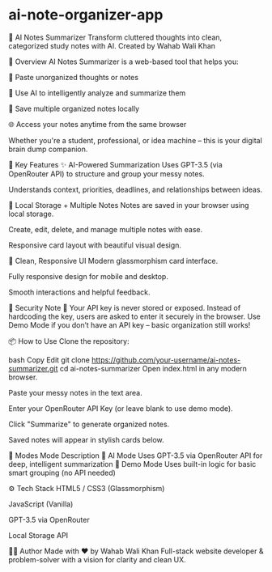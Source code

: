 # ai-note-organizer-app
🧠 AI Notes Summarizer
Transform cluttered thoughts into clean, categorized study notes with AI.
Created by Wahab Wali Khan

🚀 Overview
AI Notes Summarizer is a web-based tool that helps you:

📝 Paste unorganized thoughts or notes

🤖 Use AI to intelligently analyze and summarize them

📂 Save multiple organized notes locally

🌐 Access your notes anytime from the same browser

Whether you're a student, professional, or idea machine – this is your digital brain dump companion.

🔑 Key Features
✨ AI-Powered Summarization
Uses GPT-3.5 (via OpenRouter API) to structure and group your messy notes.

Understands context, priorities, deadlines, and relationships between ideas.

💾 Local Storage + Multiple Notes
Notes are saved in your browser using local storage.

Create, edit, delete, and manage multiple notes with ease.

Responsive card layout with beautiful visual design.

🎨 Clean, Responsive UI
Modern glassmorphism card interface.

Fully responsive design for mobile and desktop.

Smooth interactions and helpful feedback.

🔐 Security Note
🚨 Your API key is never stored or exposed.
Instead of hardcoding the key, users are asked to enter it securely in the browser.
Use Demo Mode if you don’t have an API key – basic organization still works!

📦 How to Use
Clone the repository:

bash
Copy
Edit
git clone https://github.com/your-username/ai-notes-summarizer.git
cd ai-notes-summarizer
Open index.html in any modern browser.

Paste your messy notes in the text area.

Enter your OpenRouter API Key (or leave blank to use demo mode).

Click "Summarize" to generate organized notes.

Saved notes will appear in stylish cards below.

🧪 Modes
Mode	Description
🧠 AI Mode	Uses GPT-3.5 via OpenRouter API for deep, intelligent summarization
🧪 Demo Mode	Uses built-in logic for basic smart grouping (no API needed)

⚙️ Tech Stack
HTML5 / CSS3 (Glassmorphism)

JavaScript (Vanilla)

GPT-3.5 via OpenRouter

Local Storage API

🧑‍💻 Author
Made with ❤️ by Wahab Wali Khan
Full-stack website developer & problem-solver with a vision for clarity and clean UX.
